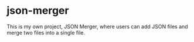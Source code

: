 # json-merger
This is my own project, JSON Merger, where users can add JSON files and merge two files into a single file.
